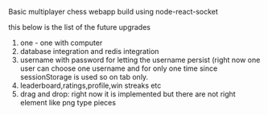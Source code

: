 Basic multiplayer chess webapp build using node-react-socket

this below is the list of the future upgrades 
1. one - one with computer
2. database integration and redis integration
3. username with password for letting the username persist (right now one user can choose one username and for only one time since sessionStorage is used so on tab only.
4. leaderboard,ratings,profile,win streaks etc
5. drag and drop: right now it is implemented but there are not right element like png type pieces
